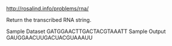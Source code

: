 http://rosalind.info/problems/rna/

Return the transcribed RNA string.

Sample Dataset
GATGGAACTTGACTACGTAAATT
Sample Output
GAUGGAACUUGACUACGUAAAUU